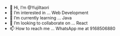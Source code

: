 - 👋 Hi, I’m @YujiItaori
- 👀 I’m interested in ... Web Development
- 🌱 I’m currently learning ... Java
- 💞️ I’m looking to collaborate on ... React
- 📫 How to reach me ... WhatsApp me at 9168506880


<!---
YujiItaori/YujiItaori is a ✨ special ✨ repository because its `README.md` (this file) appears on your GitHub profile.
You can click the Preview link to take a look at your changes.
--->
